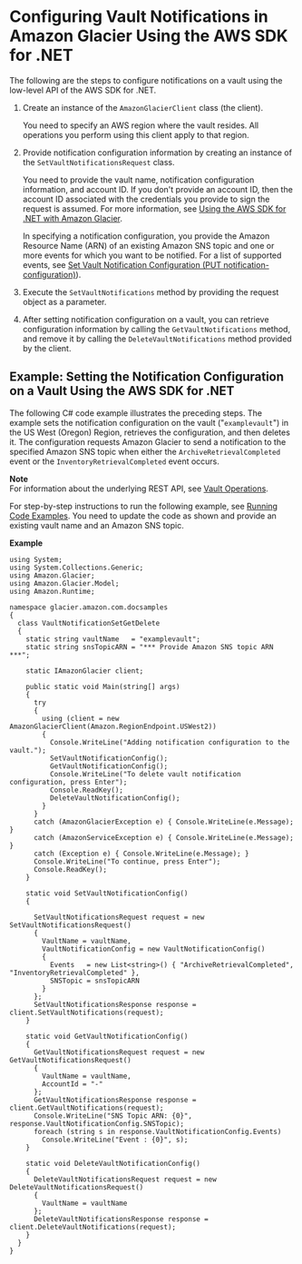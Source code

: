 # Configuring Vault Notifications in Amazon Glacier Using the AWS SDK for \.NET<a name="configuring-notifications-sdk-dotnet"></a>

The following are the steps to configure notifications on a vault using the low\-level API of the AWS SDK for \.NET\.

1. Create an instance of the `AmazonGlacierClient` class \(the client\)\. 

   You need to specify an AWS region where the vault resides\. All operations you perform using this client apply to that region\. 

1. Provide notification configuration information by creating an instance of the `SetVaultNotificationsRequest` class\.

   You need to provide the vault name, notification configuration information, and account ID\. If you don't provide an account ID, then the account ID associated with the credentials you provide to sign the request is assumed\. For more information, see [Using the AWS SDK for \.NET with Amazon Glacier](using-aws-sdk-for-dot-net.md)\. 

   In specifying a notification configuration, you provide the Amazon Resource Name \(ARN\) of an existing Amazon SNS topic and one or more events for which you want to be notified\. For a list of supported events, see [Set Vault Notification Configuration \(PUT notification\-configuration\)](api-vault-notifications-put.md)\)\.

1. Execute the `SetVaultNotifications` method by providing the request object as a parameter\. 

1. After setting notification configuration on a vault, you can retrieve configuration information by calling the `GetVaultNotifications` method, and remove it by calling the `DeleteVaultNotifications` method provided by the client\. 

## Example: Setting the Notification Configuration on a Vault Using the AWS SDK for \.NET<a name="creating-vaults-sdk-dotnet-example-notification"></a>

The following C\# code example illustrates the preceding steps\. The example sets the notification configuration on the vault \("`examplevault`"\) in the US West \(Oregon\) Region, retrieves the configuration, and then deletes it\. The configuration requests Amazon Glacier to send a notification to the specified Amazon SNS topic when either the `ArchiveRetrievalCompleted` event or the `InventoryRetrievalCompleted` event occurs\.

**Note**  
For information about the underlying REST API, see [Vault Operations](vault-operations.md)\.

For step\-by\-step instructions to run the following example, see [Running Code Examples](using-aws-sdk-for-dot-net.md#setting-up-and-testing-sdk-dotnet)\. You need to update the code as shown and provide an existing vault name and an Amazon SNS topic\. 

**Example**  

```
using System;
using System.Collections.Generic;
using Amazon.Glacier;
using Amazon.Glacier.Model;
using Amazon.Runtime;

namespace glacier.amazon.com.docsamples
{
  class VaultNotificationSetGetDelete
  {
    static string vaultName   = "examplevault";
    static string snsTopicARN = "*** Provide Amazon SNS topic ARN ***";

    static IAmazonGlacier client;

    public static void Main(string[] args)
    {
      try
      {
        using (client = new AmazonGlacierClient(Amazon.RegionEndpoint.USWest2))
        {
          Console.WriteLine("Adding notification configuration to the vault.");
          SetVaultNotificationConfig();
          GetVaultNotificationConfig();
          Console.WriteLine("To delete vault notification configuration, press Enter");
          Console.ReadKey();
          DeleteVaultNotificationConfig();
        }
      }
      catch (AmazonGlacierException e) { Console.WriteLine(e.Message); }
      catch (AmazonServiceException e) { Console.WriteLine(e.Message); }
      catch (Exception e) { Console.WriteLine(e.Message); }
      Console.WriteLine("To continue, press Enter");
      Console.ReadKey();
    }

    static void SetVaultNotificationConfig()
    {

      SetVaultNotificationsRequest request = new SetVaultNotificationsRequest()
      {     
        VaultName = vaultName,
        VaultNotificationConfig = new VaultNotificationConfig()
        {
          Events   = new List<string>() { "ArchiveRetrievalCompleted", "InventoryRetrievalCompleted" },
          SNSTopic = snsTopicARN
        }
      };
      SetVaultNotificationsResponse response = client.SetVaultNotifications(request);
    }

    static void GetVaultNotificationConfig()
    {
      GetVaultNotificationsRequest request = new GetVaultNotificationsRequest()
      {
        VaultName = vaultName,
        AccountId = "-"
      };
      GetVaultNotificationsResponse response = client.GetVaultNotifications(request);
      Console.WriteLine("SNS Topic ARN: {0}", response.VaultNotificationConfig.SNSTopic);
      foreach (string s in response.VaultNotificationConfig.Events)
        Console.WriteLine("Event : {0}", s);
    }

    static void DeleteVaultNotificationConfig()
    {
      DeleteVaultNotificationsRequest request = new DeleteVaultNotificationsRequest()
      {  
        VaultName = vaultName
      };
      DeleteVaultNotificationsResponse response = client.DeleteVaultNotifications(request);
    }
  }
}
```